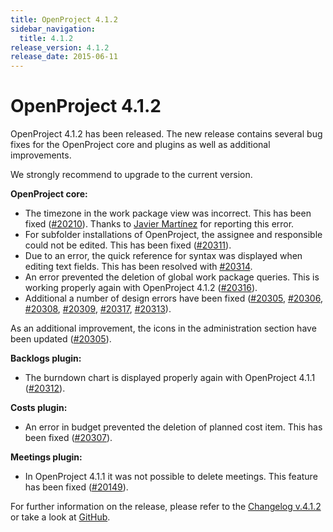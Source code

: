 ```yaml
---
title: OpenProject 4.1.2
sidebar_navigation:
  title: 4.1.2
release_version: 4.1.2
release_date: 2015-06-11
---
```



# OpenProject 4.1.2

OpenProject 4.1.2 has been released. The new release contains
several bug fixes for the OpenProject core and plugins as well as
additional improvements.

We strongly recommend to upgrade to the current version.

**OpenProject core:**

  - The timezone in the work package view was incorrect. This has been
    fixed
    ([#20210](https://community.openproject.org/work_packages/20210)).
    Thanks to [Javier Martínez](https://community.openproject.org/users/39048) for
    reporting this error.
  - For subfolder installations of OpenProject, the assignee and
    responsible could not be edited. This has been fixed
    ([#20311](https://community.openproject.org/work_packages/20311)).
  - Due to an error, the quick reference for syntax was displayed when
    editing text fields. This has been resolved with
    [#20314](https://community.openproject.org/work_packages/20314).
  - An error prevented the deletion of global work package queries. This
    is working properly again with OpenProject 4.1.2
    ([#20316](https://community.openproject.org/work_packages/20316)).
  - Additional a number of design errors have been fixed
    ([#20305](https://community.openproject.org/work_packages/20305), 
    [#20306](https://community.openproject.org/work_packages/20306),
    [#20308](https://community.openproject.org/work_packages/20308),
    [#20309](https://community.openproject.org/work_packages/20309), 
    [#20317](https://community.openproject.org/work_packages/20317),
    [#20313](https://community.openproject.org/work_packages/20313)).

As an additional improvement, the icons in the administration section
have been updated
([#20305](https://community.openproject.org/work_packages/20305)).

**Backlogs plugin:**

  - The burndown chart is displayed properly again with OpenProject
    4.1.1
    ([#20312](https://community.openproject.org/work_packages/20312)).

**Costs plugin:**

  - An error in budget prevented the deletion of planned cost item. This
    has been fixed
    ([#20307](https://community.openproject.org/work_packages/20307)).

**Meetings plugin:**

  - In OpenProject 4.1.1 it was not possible to delete meetings. This
    feature has been fixed
    ([#20149](https://community.openproject.org/work_packages/20149)).
 

For further information on the release, please refer to the 
[Changelog v.4.1.2](https://community.openproject.org/versions/726) 
or take a look at [GitHub](https://github.com/opf/openproject/tree/v4.1.2).

 


